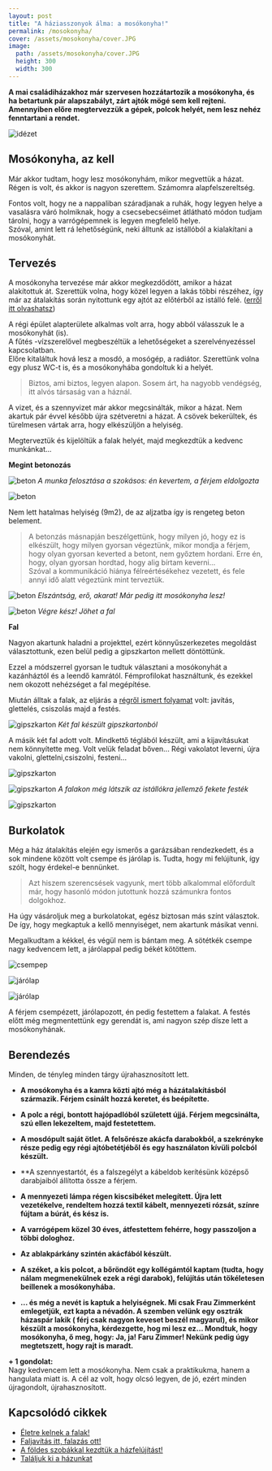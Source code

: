 ```yaml
---
layout: post
title: "A háziasszonyok álma: a mosókonyha!"
permalink: /mosokonyha/
cover: /assets/mosokonyha/cover.JPG
image:
  path: /assets/mosokonyha/cover.JPG
  height: 300
  width: 300
---
```


**A mai családiházakhoz már szervesen hozzátartozik a mosókonyha, és ha betartunk pár alapszabályt, zárt ajtók mögé sem kell rejteni. Amennyiben előre megtervezzük a gépek, polcok helyét, nem lesz nehéz fenntartani a rendet.** 

![idézet](/assets/mosokonyha/IMG_20190426_134358.jpg)

## Mosókonyha, az kell

Már akkor tudtam, hogy lesz mosókonyhám, mikor megvettük a házat.
Régen is volt, és akkor is nagyon szerettem. Számomra alapfelszereltség. 

Fontos volt, hogy ne a nappaliban száradjanak a ruhák, hogy legyen helye a vasalásra váró holmiknak, hogy a csecsebecséimet átlátható módon tudjam tárolni, hogy a varrógépemnek is legyen megfelelő helye.  
Szóval, amint lett rá lehetőségünk, neki álltunk az istállóból a kialakítani a mosókonyhát.


## Tervezés

A mosókonyha tervezése már akkor megkezdődött, amikor a házat alakítottuk át. Szerettük volna, hogy közel legyen a lakás többi részéhez, így már az átalakítás során nyitottunk egy ajtót az előtérből az istálló felé. ([erről itt olvashatsz](/2019-02-11/találjuk_ki))
 

A régi épület alapterülete alkalmas volt arra, hogy abból válasszuk le a mosókonyhát (is).  
A fűtés -vízszerelővel megbeszéltük a lehetőségeket a szerelvényezéssel kapcsolatban.  
Előre kitaláltuk hová lesz a mosdó, a mosógép, a radiátor. Szerettünk volna egy plusz WC-t is, és a mosókonyhába gondoltuk ki a helyét. 

> Biztos, ami biztos, legyen alapon. Sosem árt, ha nagyobb vendégség, itt alvós társaság van a háznál.

A vizet, és a szennyvizet már akkor megcsinálták, mikor a házat. Nem akartuk pár évvel később újra szétveretni a házat. A csövek bekerültek, és türelmesen vártak arra, hogy elkészüljön a helyiség.



Megterveztük és kijelöltük  a falak helyét, majd megkezdtük a kedvenc munkánkat...



**Megint betonozás**

![beton](/assets/mosokonyha/DSCF1814.JPG)
_A munka felosztása a szokásos: én kevertem, a férjem eldolgozta_


![beton](/assets/mosokonyha/DSCF1808.JPG)



Nem lett hatalmas helyiség (9m2), de az aljzatba így is rengeteg beton belement.

> A betonzás másnapján beszélgettünk, hogy milyen jó, hogy ez is elkészült,  hogy milyen gyorsan végeztünk, mikor mondja a férjem, hogy olyan gyorsan keverted a betont, nem győztem hordani. Erre én, hogy, olyan gyorsan hordtad, hogy alig bírtam keverni...  
Szóval a kommunikáció hiánya félreértésékehez vezetett, és fele annyi idő alatt végeztünk mint terveztük.





![beton](/assets/mosokonyha/DSCF1804.JPG)
_Elszántság, erő, akarat! Már pedig itt mosókonyha lesz!_

![beton](/assets/mosokonyha/DSCF1817.JPG)
_Végre kész! Jöhet a fal_





**Fal**


Nagyon akartunk haladni a projekttel, ezért könnyűszerkezetes megoldást választottunk, ezen belül pedig a gipszkarton mellett döntöttünk. 

Ezzel a módszerrel gyorsan le tudtuk választani a mosókonyhát a kazánháztól és a leendő kamrától.
Fémprofilokat használtunk, és ezekkel nem okozott nehézséget a fal megépítése.

Miután álltak a falak, az eljárás a [régről ismert folyamat](/2019-02-18/afalak) volt: javítás, glettelés, csiszolás majd a festés.



![gipszkarton](/assets/mosokonyha/DSCF2300.JPG)
_Két fal készült gipszkartonból_

A másik két fal adott volt. 
Mindkettő téglából készült, ami a kijavításukat nem könnyítette meg. Volt velük feladat bőven... Régi vakolatot leverni, újra vakolni, glettelni,csiszolni, festeni...

![gipszkarton](/assets/mosokonyha/DSCF1820.JPG)



![gipszkarton](/assets/mosokonyha/DSCF2303.JPG)
_A falakon még látszik az istállókra jellemző fekete festék_

![gipszkarton](/assets/mosokonyha/DSCF2304.JPG)



## Burkolatok

Még a ház átalakítás elején egy ismerős a garázsában rendezkedett, és a sok mindene között volt csempe és járólap is. Tudta, hogy mi felújítunk, így szólt, hogy érdekel-e bennünket.

> Azt hiszem szerencsések vagyunk, mert több alkalommal előfordult már, hogy hasonló módon jutottunk hozzá számunkra fontos dolgokhoz.

Ha úgy vásároljuk meg a burkolatokat, egész biztosan más színt választok. De így, hogy megkaptuk a kellő mennyiséget, nem akartunk másikat venni.

Megalkudtam a kékkel, és végül nem is bántam meg. A sötétkék csempe nagy kedvencem lett, a járólappal pedig békét kötöttem.

![csempep](/assets/mosokonyha/DSCF2305.JPG)


![járólap](/assets/mosokonyha/DSCF2308.JPG)


![járólap](/assets/mosokonyha/DSCF2309.JPG)

A férjem csempézett, járólapozott, én pedig festettem a falakat. A festés előtt még megmentettünk egy gerendát is, ami nagyon szép dísze lett a mosókonyhának.


## Berendezés


Minden, de tényleg minden tárgy újrahasznosított lett.


* **A mosókonyha és a kamra közti ajtó még a házátalakításból származik. Férjem csinált hozzá keretet, és beépítette.**

* **A polc a régi, bontott hajópadlóból született újjá. Férjem megcsinálta, szú ellen lekezeltem, majd festetettem.**

* **A mosdópult saját ötlet. A felsőrésze akácfa darabokból, a szekrényke része pedig egy régi ajtóbetétjéből és egy használaton kívüli polcból készült.**

* **A szennyestartót, és a falszegélyt a kábeldob kerítésünk középső darabjaiból állította össze a férjem.

* **A mennyezeti lámpa régen kiscsibéket melegített. Újra lett vezetékelve, rendeltem hozzá textil kábelt, mennyezeti rózsát, színre fújtam a búrát, és kész is.**

* **A varrógépem közel 30 éves, átfestettem fehérre, hogy passzoljon a többi dologhoz.**

* **Az ablakpárkány szintén akácfából készült.**

* **A széket, a kis polcot, a bőröndöt egy kollégámtól kaptam (tudta, hogy nálam megmenekülnek ezek a régi darabok), felújítás után tökéletesen beillenek a mosókonyhába.**

* **... és még a nevét is kaptuk a helyiségnek. Mi csak Frau Zimmerként emlegetjük, ezt kapta a névadón. A szemben velünk egy osztrák házaspár lakik ( férj csak nagyon keveset beszél magyarul), és mikor készült a mosókonyha, kérdezgette, hog mi lesz ez... Mondtuk, hogy mosókonyha, ő meg, hogy: Ja, ja! Faru Zimmer! Nekünk pedig úgy megtetszett, hogy rajt is maradt.**








**+ 1 gondolat:**   
Nagy kedvencem lett a mosókonyha. Nem csak a praktikukma, hanem a hangulata miatt is. A cél az volt, hogy olcsó legyen, de jó, ezért minden újragondolt, újrahasznosított. 

## Kapcsolódó cikkek


* [Életre kelnek a falak!](/2019-03-01/sz%C3%ADnesfalak)
* [Faljavítás itt, falazás ott!](/2019-02-18/afalak)
* [A földes szobákkal kezdtük a házfelújítást!](/2019-02-12/szobabetonozas)
* [Találjuk ki a házunkat](/2019-02-11/találjuk_ki)

